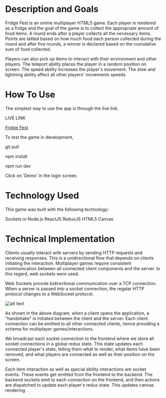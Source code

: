 
# Description and Goals

Fridge Fest is an online multiplayer HTML5 game. Each player is rendered as a fridge and the goal of the game is to collect the appropriate amount of food items. A round ends after a player collects all the necessary items. Points are tallied based on how much food each person collected during the round and after five rounds, a winner is declared based on the cumulative sum of food collected. 

Players can also pick up items to interact with their environment and other players. The teleport ability places the player in a random position on screen. The speed ability increases the player's movement. The slow and lightning ability affect all other players' movements speeds. 

# How To Use

The simplest way to use the app is through the live link.

LIVE LINK

[Fridge Fest](https://fridge-fest-test.herokuapp.com/)

To test the game in development,

git pull 


npm install


npm run dev

Click on 'Demo' in the login screen.

# Technology Used

This game was built with the following technology:

 Sockets.io
 Node.js
 ReactJS
 ReduxJS
 HTML5 Canvas

# Technical Implementation 
  
  Clients usually interact with servers by sending HTTP requests and receiving responses. This is a unidirectional flow that depends on clients initiating the interaction. Multiplayer games require consistent communication between all connected client components and the server. In this regard, web sockets were used.

  Web Sockets provide bidirectional communication over a TCP connection. When a server is passed into a socket connection, the regalar HTTP protocol changes to a WebSocket protocol. 

  ![alt text](https://www.pubnub.com/static/images/get-started/websockets_guides.png) 


  As shown in the above diagram, when a client opens the application, a "handshake" is initiated between the client and the server. Each client connection can be emitted to all other connected clients, hence providing a schema for multiplayer games/interactions. 

  We broadcast each socket connection to the frontend where we store all socket connections in a global redux state. This state updates each connected player's state, telling them what to render, what items have been removed, and what players are connected as well as their position on the screen. 

  Each item interaction as well as special ability interactions are socket events. These events get emitted from the frontend to the backend. The backend sockets emit to each connection on the frontend, and then actions are dispatched to update each player's redux state. This updates canvas rendering. 





